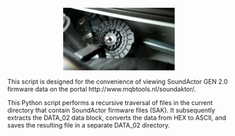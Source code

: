 <p align="center">
    <img src="https://github.com/ADmitriyP/VAG_MQB_studies/blob/main/Soundaktor/VIEW.jpg" alt="logo" style="width:50%; height:auto;"/>
</p>
<p></p>This script is designed for the convenience of viewing SoundActor GEN 2.0 firmware data on the portal http://www.mqbtools.nl/soundaktor/.</p>

<p>This Python script performs a recursive traversal of files in the current directory that contain SoundActor firmware files (SAK). It subsequently extracts the DATA_02 data block, converts the data from HEX to ASCII, and saves the resulting file in a separate DATA_02 directory.</p>
